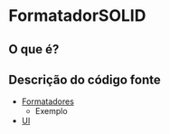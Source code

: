 # FormatadorSOLID
## O que é?

## Descrição do código fonte
* [Formatadores](src/formatadores)
  * Exemplo
* [UI](src/ui)
